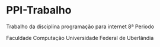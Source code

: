 # PPI-Trabalho
Trabalho da disciplina  programação para internet 8ª Periodo

Faculdade Computação
Universidade Federal de Uberlândia

